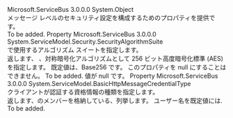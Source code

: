 <Type Name="BasicHttpRelayMessageSecurity" FullName="Microsoft.ServiceBus.BasicHttpRelayMessageSecurity">
  <TypeSignature Language="C#" Value="public sealed class BasicHttpRelayMessageSecurity" />
  <TypeSignature Language="ILAsm" Value=".class public auto ansi sealed beforefieldinit BasicHttpRelayMessageSecurity extends System.Object" />
  <TypeSignature Language="DocId" Value="T:Microsoft.ServiceBus.BasicHttpRelayMessageSecurity" />
  <TypeSignature Language="VB.NET" Value="Public NotInheritable Class BasicHttpRelayMessageSecurity" />
  <TypeSignature Language="F#" Value="type BasicHttpRelayMessageSecurity = class" />
  <AssemblyInfo>
    <AssemblyName>Microsoft.ServiceBus</AssemblyName>
    <AssemblyVersion>3.0.0.0</AssemblyVersion>
  </AssemblyInfo>
  <Base>
    <BaseTypeName>System.Object</BaseTypeName>
  </Base>
  <Interfaces />
  <Docs>
    <summary>メッセージ レベルのセキュリティ設定を構成するためのプロパティを提供<see cref="T:Microsoft.ServiceBus.BasicHttpRelayBinding" />です。
            </summary>
    <remarks>To be added.</remarks>
  </Docs>
  <Members>
    <Member MemberName="AlgorithmSuite">
      <MemberSignature Language="C#" Value="public System.ServiceModel.Security.SecurityAlgorithmSuite AlgorithmSuite { get; set; }" />
      <MemberSignature Language="ILAsm" Value=".property instance class System.ServiceModel.Security.SecurityAlgorithmSuite AlgorithmSuite" />
      <MemberSignature Language="DocId" Value="P:Microsoft.ServiceBus.BasicHttpRelayMessageSecurity.AlgorithmSuite" />
      <MemberSignature Language="VB.NET" Value="Public Property AlgorithmSuite As SecurityAlgorithmSuite" />
      <MemberSignature Language="F#" Value="member this.AlgorithmSuite : System.ServiceModel.Security.SecurityAlgorithmSuite with get, set" Usage="Microsoft.ServiceBus.BasicHttpRelayMessageSecurity.AlgorithmSuite" />
      <MemberType>Property</MemberType>
      <AssemblyInfo>
        <AssemblyName>Microsoft.ServiceBus</AssemblyName>
        <AssemblyVersion>3.0.0.0</AssemblyVersion>
      </AssemblyInfo>
      <ReturnValue>
        <ReturnType>System.ServiceModel.Security.SecurityAlgorithmSuite</ReturnType>
      </ReturnValue>
      <Docs>
        <summary><see cref="T:Microsoft.ServiceBus.BasicHttpRelayMessageSecurity" /> で使用するアルゴリズム スイートを指定します。</summary>
        <value>返します、 <see cref="T:System.ServiceModel.Security.SecurityAlgorithmSuite" />、対称暗号化アルゴリズムとして 256 ビット高度暗号化標準 (AES) を指定します。 既定値は、Base256 です。 このプロパティを null にすることはできません。</value>
        <remarks>To be added.</remarks>
        <exception cref="T:System.ArgumentNullException">値<see cref="T:System.ServiceModel.Security.SecurityAlgorithmSuite" />が null です。</exception>
      </Docs>
    </Member>
    <Member MemberName="ClientCredentialType">
      <MemberSignature Language="C#" Value="public System.ServiceModel.BasicHttpMessageCredentialType ClientCredentialType { get; set; }" />
      <MemberSignature Language="ILAsm" Value=".property instance valuetype System.ServiceModel.BasicHttpMessageCredentialType ClientCredentialType" />
      <MemberSignature Language="DocId" Value="P:Microsoft.ServiceBus.BasicHttpRelayMessageSecurity.ClientCredentialType" />
      <MemberSignature Language="VB.NET" Value="Public Property ClientCredentialType As BasicHttpMessageCredentialType" />
      <MemberSignature Language="F#" Value="member this.ClientCredentialType : System.ServiceModel.BasicHttpMessageCredentialType with get, set" Usage="Microsoft.ServiceBus.BasicHttpRelayMessageSecurity.ClientCredentialType" />
      <MemberType>Property</MemberType>
      <AssemblyInfo>
        <AssemblyName>Microsoft.ServiceBus</AssemblyName>
        <AssemblyVersion>3.0.0.0</AssemblyVersion>
      </AssemblyInfo>
      <ReturnValue>
        <ReturnType>System.ServiceModel.BasicHttpMessageCredentialType</ReturnType>
      </ReturnValue>
      <Docs>
        <summary>クライアントが認証する資格情報の種類を指定します。</summary>
        <value>返します、<see cref="T:System.ServiceModel.BasicHttpMessageCredentialType" />のメンバーを格納している、<see cref="T:System.ServiceModel.BasicHttpMessageCredentialType" />列挙します。 ユーザー名を既定値には.</value>
        <remarks>To be added.</remarks>
      </Docs>
    </Member>
  </Members>
</Type>